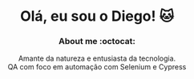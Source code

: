 # <div align="center"> Olá, eu sou o Diego! :cat:

### <div align="center"> About me    :octocat:
 <div align="center">
  
 Amante da natureza e entusiasta da tecnologia. <br>
 QA com foco em automação com Selenium e Cypress






